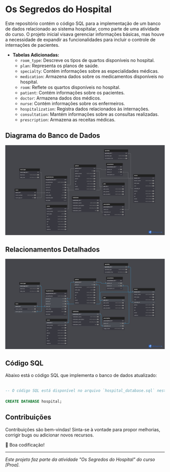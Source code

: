 # Os Segredos do Hospital

Este repositório contém o código SQL para a implementação de um banco de dados relacionado ao sistema hospitalar, como parte de uma atividade do curso. O projeto inicial visava gerenciar informações básicas, mas houve a necessidade de expandir as funcionalidades para incluir o controle de internações de pacientes.

- **Tabelas Adicionadas:**
  - `room_type`: Descreve os tipos de quartos disponíveis no hospital.
  - `plan`: Representa os planos de saúde.
  - `specialty`: Contém informações sobre as especialidades médicas.
  - `medication`: Armazena dados sobre os medicamentos disponíveis no hospital.
  - `room`: Reflete os quartos disponíveis no hospital.
  - `patient`: Contém informações sobre os pacientes.
  - `doctor`: Armazena dados dos médicos.
  - `nurse`: Contém informações sobre os enfermeiros.
  - `hospitalization`: Registra dados relacionados às internações.
  - `consultation`: Mantém informações sobre as consultas realizadas.
  - `prescription`: Armazena as receitas médicas.

## Diagrama do Banco de Dados 
![Diagrama Completo](1.jpg) 
## Relacionamentos Detalhados 
![Relacionamentos Detalhados](2.jpg)

## Código SQL

Abaixo está o código SQL que implementa o banco de dados atualizado:

```sql

-- O código SQL está disponível no arquivo `hospital_database.sql` neste repositório.

CREATE DATABASE hospital;

```

## Contribuições

Contribuições são bem-vindas! Sinta-se à vontade para propor melhorias, corrigir bugs ou adicionar novos recursos.

🚀 Boa codificação!

---

*Este projeto faz parte da atividade "Os Segredos do Hospital" do curso [Proa].*
